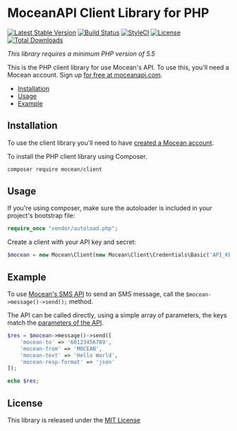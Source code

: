 MoceanAPI Client Library for PHP 
============================
[![Latest Stable Version](https://poser.pugx.org/mocean/client/v/stable)](https://packagist.org/packages/mocean/client)
[![Build Status](https://travis-ci.org/MoceanAPI/mocean-sdk-php.svg?branch=master)](https://travis-ci.org/MoceanAPI/mocean-sdk-php)
[![StyleCI](https://github.styleci.io/repos/138724921/shield?branch=master)](https://github.styleci.io/repos/138724921)
[![License](https://poser.pugx.org/mocean/client/license)](https://packagist.org/packages/mocean/client)
[![Total Downloads](https://poser.pugx.org/mocean/client/downloads)](https://packagist.org/packages/mocean/client)

*This library requires a minimum PHP version of 5.5*

This is the PHP client library for use Mocean's API. To use this, you'll need a Mocean account. Sign up [for free at 
moceanapi.com][signup].

 * [Installation](#installation)
 * [Usage](#usage)
 * [Example](#example)

## Installation

To use the client library you'll need to have [created a Mocean account][signup]. 

To install the PHP client library using Composer.

```bash
composer require mocean/client
```

## Usage

If you're using composer, make sure the autoloader is included in your project's bootstrap file:

```php
require_once "vendor/autoload.php";
```
    
Create a client with your API key and secret:

```php
$mocean = new Mocean\Client(new Mocean\Client\Credentials\Basic('API_KEY_HERE','API_SECRET_HERE'));
```

## Example

To use [Mocean's SMS API][doc_sms] to send an SMS message, call the `$mocean->message()->send();` method.

The API can be called directly, using a simple array of parameters, the keys match the [parameters of the API][doc_sms].

```php
$res = $mocean->message()->send([
    'mocean-to' => '60123456789',
    'mocean-from' => 'MOCEAN',
    'mocean-text' => 'Hello World',
    'mocean-resp-format' => 'json'
]);

echo $res;
```
    
## License

This library is released under the [MIT License][license]

[signup]: https://dashboard.moceanapi.com/register?medium=github&campaign=sdk-php
[doc_sms]: https://moceanapi.com/docs/?php#send-sms
[doc_inbound]: https://moceanapi.com/docs/?php#receive-sms
[doc_verify]: https://moceanapi.com/docs/?php#overview-2
[license]: LICENSE
